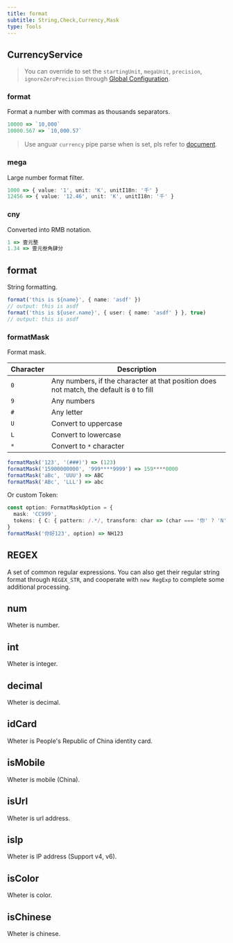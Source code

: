 ```yaml
---
title: format
subtitle: String,Check,Currency,Mask
type: Tools
---
```


## CurrencyService

> You can override to set the `startingUnit`, `megaUnit`, `precision`, `ignoreZeroPrecision` through [Global Configuration](/docs/global-config).

### format

Format a number with commas as thousands separators.

```ts
10000 => `10,000`
10000.567 => `10,000.57`
```

> Use anguar `currency` pipe parse when is set, pls refer to [document](https://angular.io/api/common/CurrencyPipe).

### mega

Large number format filter.

```ts
1000 => { value: '1', unit: 'K', unitI18n: '千' }
12456 => { value: '12.46', unit: 'K', unitI18n: '千' }
```

### cny

Converted into RMB notation.

```ts
1 => 壹元整
1.34 => 壹元叁角肆分
```

## format

String formatting.

```ts
format('this is ${name}', { name: 'asdf' })
// output: this is asdf
format('this is ${user.name}', { user: { name: 'asdf' } }, true)
// output: this is asdf
```

### formatMask

Format mask.

| Character | Description |
| --- | --- |
| `0` | Any numbers, if the character at that position does not match, the default is `0` to fill |
| `9` | Any numbers |
| `#` | Any letter |
| `U` | Convert to uppercase |
| `L` | Convert to lowercase |
| `*` | Convert to `*` character |

```ts
formatMask('123', '(###)') => (123)
formatMask('15900000000', '999****9999') => 159****0000
formatMask('aBc', 'UUU') => ABC
formatMask('ABc', 'LLL') => abc
```

Or custom Token:

```ts
const option: FormatMaskOption = {
  mask: 'CC999',
  tokens: { C: { pattern: /.*/, transform: char => (char === '你' ? 'N' : 'H') } }
}
formatMask('你好123', option) => NH123
```

## REGEX

A set of common regular expressions. You can also get their regular string format through `REGEX_STR`, and cooperate with `new RegExp` to complete some additional processing.

## num

Wheter is number.

## int

Wheter is integer.

## decimal

Wheter is decimal.

## idCard

Wheter is People's Republic of China identity card.

## isMobile

Wheter is mobile (China).

## isUrl

Wheter is url address.

## isIp

Wheter is IP address (Support v4, v6).

## isColor

Wheter is color.

## isChinese

Wheter is chinese.
